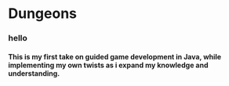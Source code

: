<h1>Dungeons</h1>
<h3>hello</h3>
<h4>This is my first take on guided game development in Java, while implementing my own twists as i expand my knowledge and understanding.</h4>
